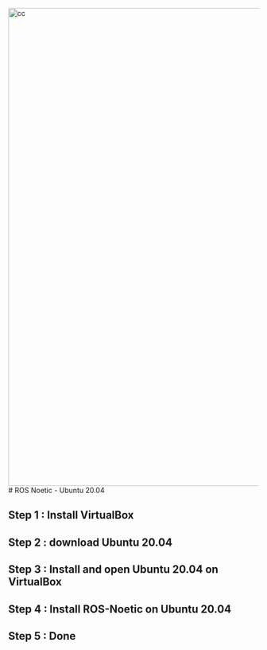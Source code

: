 <img width="960" alt="cc" src="https://github.com/user-attachments/assets/4334131c-5809-496b-aeb3-bf28e2710a1e"># ROS Noetic - Ubuntu 20.04



## Step 1 : Install VirtualBox 
## Step 2 : download Ubuntu 20.04
## Step 3 : Install and open Ubuntu 20.04 on VirtualBox
## Step 4 : Install ROS-Noetic on Ubuntu 20.04
## Step 5 : Done
